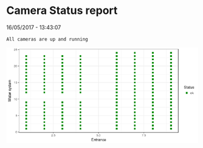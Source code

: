 Camera Status report
================
16/05/2017 - 13:43:07

    All cameras are up and running

![](camreport_files/figure-markdown_github/unnamed-chunk-2-1.png)
